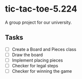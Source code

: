 # tic-tac-toe-5.224
A group project for our university.

## Tasks

- [ ] Create a Board and Pieces class
- [ ] Draw the board
- [ ] Implement placing pieces
- [ ] Checker for legal steps
- [ ] Checker for winning the game
